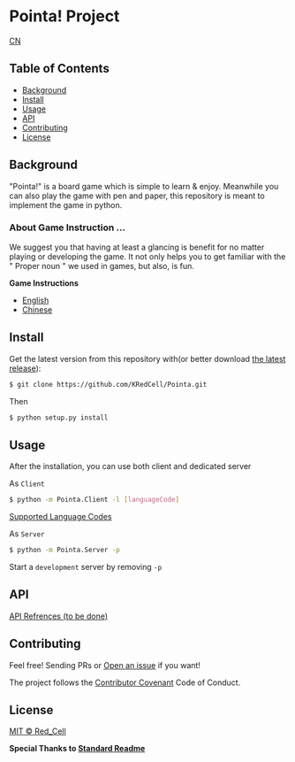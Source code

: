 # Pointa! Project

[CN](docs/README_ZH.md)

## Table of Contents

- [Background](#background)
- [Install](#install)
- [Usage](#usage)
- [API](#api)
- [Contributing](#contributing)
- [License](#license)

## Background
"Pointa!" is a board game which is simple to learn & enjoy. Meanwhile you can also play the game with pen and paper, this repository is meant to implement the game in python.


### About Game Instruction ...
We suggest you that having at least a glancing is benefit for no matter playing or developing the game. It not only helps you to get familiar with the " Proper noun " we used in games, but also, is fun.

**Game Instructions**
- [English](docs/GameInstruction.md)
- [Chinese](docs/GameInstruction_ZH.md)

## Install

Get the latest version from this repository with(or better download [the latest release](https://github.com/KRedCell/Pointa/releases)):
```sh
$ git clone https://github.com/KRedCell/Pointa.git
```
Then
```sh
$ python setup.py install
```

## Usage

After the installation, you can use both client and dedicated server

As `Client`
```sh
$ python -m Pointa.Client -l [languageCode]
```
[Supported Language Codes](docs/SupportedLanguages.md)

As `Server`
```sh
$ python -m Pointa.Server -p
```
Start a `development` server by removing `-p`


## API
[API Refrences (to be done)](docs/Pointa_Web_API_Refrences.md)

## Contributing
Feel free! Sending PRs or [Open an issue](https://github.com/KRedCell/Pointa/issues/new) if you want!

The project follows the [Contributor Covenant](http://contributor-covenant.org/version/1/3/0/) Code of Conduct.

## License

[MIT © Red_Cell](../LICENSE)

**Special Thanks to [Standard Readme](https://github.com/RichardLitt/standard-readme)**